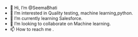 - 👋 Hi, I’m @SeemaBhati
- 👀 I’m interested in Quality testing, machine learning,python.
- 🌱 I’m currently learning Salesforce.
- 💞️ I’m looking to collaborate on Machine learning.
- 📫 How to reach me .

<!---
SeemaBhati/SeemaBhati is a ✨ special ✨ repository because its `README.md` (this file) appears on your GitHub profile.
You can click the Preview link to take a look at your changes.
--->
